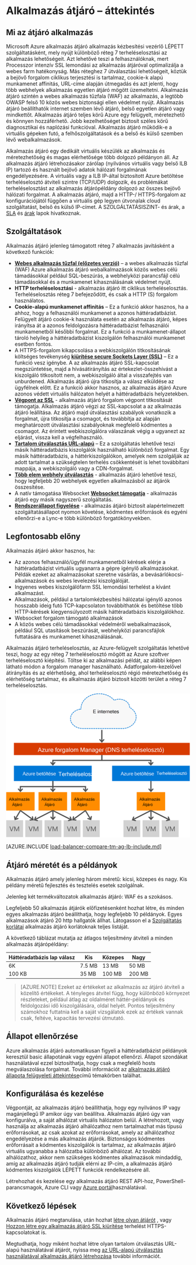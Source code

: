 <properties
   pageTitle="Bevezetés az alkalmazás átjáró |} Microsoft Azure"
   description="Ezen az oldalon áttekintést nyújt az alkalmazás átjáró szolgáltatás réteg 7 terheléselosztás, többek között az átjáró méretű HTTP terheléselosztó, cookie-alapú munkamenet affinitás betöltése és SSL kiürítése."
   documentationCenter="na"
   services="application-gateway"
   authors="georgewallace"
   manager="carmonm"
   editor="tysonn"/>
<tags
   ms.service="application-gateway"
   ms.devlang="na"
   ms.topic="hero-article"
   ms.tgt_pltfrm="na"
   ms.workload="infrastructure-services"
   ms.date="10/25/2016"
   ms.author="gwallace"/>

# <a name="application-gateway-overview"></a>Alkalmazás átjáró – áttekintés

## <a name="what-is-application-gateway"></a>Mi az átjáró alkalmazás

Microsoft Azure alkalmazás átjáró alkalmazás kézbesítési vezérlő LÉPETT szolgáltatásként, mely nyújt különböző réteg 7 terheléselosztási az alkalmazás lehetőségeit. Azt lehetővé teszi a felhasználóknak, mert Processzor intenzív SSL lemondási az alkalmazás átjáróval optimalizálja a webes farm hatékonyság. Más réteghez 7 útválasztási lehetőségeit, köztük a bejövő forgalom ciklikus terjesztési is tartalmaz, cookie-k alapú munkamenet affinitás, URL-címe alapján útmegadás és azt jelenti, hogy több webhelyek alkalmazás egyetlen átjáró mögött üzemeltetni. Alkalmazás átjáró szintén a webes alkalmazás tűzfala (WAF) az alkalmazás, a legtöbb OWASP felső 10 közös webes biztonsági ellen védelmet nyújt. Alkalmazás átjáró beállíthatók internet szemben lévő átjáró, belső egyetlen átjáró vagy mindkettőt. Alkalmazás átjáró teljes körű Azure egy felügyelt, méretezhető és könnyen hozzáférhető. Jobb kezelhetőséget biztosít széles körű diagnosztikai és naplózási funkcióval. Alkalmazás átjáró működik-e a virtuális gépeken futó, a felhőszolgáltatások és a belső és külső szemben lévő webalkalmazások.

Alkalmazás átjáró egy dedikált virtuális készülék az alkalmazás és méretezhetőség és magas elérhetősége több dolgozó példányon áll. Az alkalmazás átjáró létrehozásakor zárólap (nyilvános virtuális vagy belső ILB IP) tartozó és használt bejövő adatok hálózati forgalmának engedélyezésére. A virtuális vagy a ILB IP-által biztosított Azure betöltése terheléselosztó átviteli szintre (TCP/UDP) dolgozik, és problémákat terheléselosztást az alkalmazás átjárópéldány dolgozó az összes bejövő hálózati forgalmat. A alkalmazás átjáró, majd a HTTP-/ HTTPS-forgalom az konfigurációjától függően a virtuális gép legyen útvonalak cloud szolgáltatást, belső és külső IP-címet. A SZOLGÁLTATÁSISZINT- és árak, a [SLA](https://azure.microsoft.com/support/legal/sla/) és [árak](https://azure.microsoft.com/pricing/details/application-gateway/) lapok hivatkoznak.

## <a name="features"></a>Szolgáltatások

Alkalmazás átjáró jelenleg támogatott réteg 7 alkalmazás javításként a következő funkciók:

- **[Webes alkalmazás tűzfal (előzetes verzió)](application-gateway-webapplicationfirewall-overview.md)** – a webes alkalmazás tűzfal (WAF) Azure alkalmazás átjáró webalkalmazások közös webes célú támadásokkal például SQL-beszúrás, a webhelyközi parancsfájl célú támadásokkal és a munkamenet kihasználásának védelmet nyújt.
- **HTTP terheléselosztási** - alkalmazás átjáró itt ciklikus terheléselosztás. Terheléselosztás réteg 7 befejeződött, és csak a HTTP (S) forgalom használatos.
- **Cookie-alapú munkamenet affinitás** – Ez a funkció akkor hasznos, ha a ahhoz, hogy a felhasználói munkamenet a azonos háttéradatbázist. Felügyelt átjáró cookie-k használata esetén az alkalmazás átjáró, képes irányítsa át a azonos feldolgozásra háttéradatbázist felhasználói munkamenetből későbbi forgalmat. Ez a funkció a munkamenet-állapot tároló helyileg a háttéradatbázist kiszolgálón felhasználói munkamenet esetben fontos.
- A HTTPS-forgalom kikapcsolása a webkiszolgálón titkosításának költséges tevékenység **[kiürítése secure Sockets Layer (SSL)](application-gateway-ssl-arm.md)** – Ez a funkció vesz igénybe. A az alkalmazás átjáró SSL-kapcsolat megszüntetése, majd a hívásátirányítás az értekezlet-összehívást a kiszolgáló titkosított nem, a webkiszolgáló által a visszafejtés van unburdened.  Alkalmazás átjáró újra titkosítja a válasz elküldése az ügyfélnek előtt. Ez a funkció akkor hasznos, az alkalmazás átjáró Azure azonos védett virtuális hálózaton helyét a háttéradatbázis helyzetekben.
- **[Végpont az SSL](application-gateway-backend-ssl.md)** - alkalmazás átjáró forgalom végpont titkosítását támogatja. Alkalmazás átjáró végzi az SSL-kapcsolat a az alkalmazás átjáró leállítása. Az átjáró majd útválasztási szabályok vonatkozik a forgalmat, újra titkosítja a csomagot, és továbbítja az alapján meghatározott útválasztási szabályoknak megfelelő kódmentes a csomagot. Az érintett webkiszolgálóra válaszának végig a ugyanezt az eljárást, vissza kell a végfelhasználó.
- **[Tartalom útválasztás URL-alapú](application-gateway-url-route-overview.md)** – Ez a szolgáltatás lehetővé teszi másik háttéradatbázis kiszolgálók használható különböző forgalmat. Egy másik háttéradatbázis, a háttérkiszolgálókon, amelyek nem szolgálják az adott tartalmat a szükségtelen terhelés csökkentését is lehet továbbítani mappája, a webkiszolgáló vagy a CDN-forgalmat.
- **[Több elem webhely útválasztás](application-gateway-multi-site-overview.md)** - alkalmazás átjáró lehetővé teszi, hogy legfeljebb 20 webhelyek egyetlen alkalmazásból az átjárók összesítése.
- A natív támogatása Websocket **[Websocket támogatja](application-gateway-websocket.md)** - alkalmazás átjáró egy másik nagyszerű szolgáltatás.
- **[Rendszerállapot figyelése](application-gateway-probe-overview.md)** - alkalmazás átjáró biztosít alapértelmezett szolgáltatásállapot nyomon követése, kódmentes erőforrások és egyéni ellenőrzi-e a Lync-e több különböző forgatókönyvekben.

## <a name="benefits"></a>Legfontosabb előny

Alkalmazás átjáró akkor hasznos, ha:

- Az azonos felhasználó/ügyfél munkamenetből kérések elérje a háttéradatbázist virtuális ugyanarra a gépre igénylő alkalmazásokat. Példák ezeket az alkalmazásokat szeretne vásárlás, a bevásárlókocsi-alkalmazások és webes levelezési kiszolgálóját.
- Ingyenes webes kiszolgálófarm SSL lemondási terhelést a kívánt alkalmazást.
- Alkalmazások, például a tartalomkézbesítési hálózatai igénylő azonos hosszabb ideig futó TCP-kapcsolaton továbbíthatók és betöltése több HTTP-kérések kiegyensúlyozott másik háttéradatbázis kiszolgálókhoz.
- Websocket forgalom támogató alkalmazások
- A közös webes célú támadásokkal védelméről webalkalmazások, például SQL utasítások beszúrását, webhelyközi parancsfájlok futtatására és munkamenet kihasználásának.

Alkalmazás átjáró terheléselosztás, az Azure-felügyelt szolgáltatás lehetővé teszi, hogy az egy réteg 7 terheléselosztó mögött az Azure szoftver terheléselosztó kiépítési. Töltse ki az alkalmazási példát, az alábbi képen látható módon a forgalom manager használható. Adatforgalom-kezelővel átirányítás és az elérhetőség, ahol terheléselosztó régió méretezhetőség és elérhetőség tartalmaz, és alkalmazás átjáró biztosít közötti terület a réteg 7 terheléselosztás.

![asdasd](./media/application-gateway-introduction/tm-lb-ag-scenario.png)

[AZURE.INCLUDE [load-balancer-compare-tm-ag-lb-include.md](../../includes/load-balancer-compare-tm-ag-lb-include.md)]

## <a name="gateway-sizes-and-instances"></a>Átjáró méretét és a példányok

Alkalmazás átjáró amely jelenleg három méretű: kicsi, közepes és nagy. Kis példány méretű fejlesztés és tesztelés esetek szolgálnak.

Jelenleg két termékváltozatok alkalmazás átjáró: WAF és a szokásos.

Legfeljebb 50 alkalmazás átjárók előfizetésenként hozhat létre, és minden egyes alkalmazás átjáró beállíthatja, hogy legfeljebb 10 példányok. Egyes alkalmazások átjáró 20 http hallgatók állhat. Látogasson el a [Szolgáltatás korlátai](../azure-subscription-service-limits.md#application-gateway) alkalmazás átjáró korlátoknak teljes listáját.

A következő táblázat mutatja az átlagos teljesítmény átviteli a minden alkalmazás átjárópéldány:

| Háttéradatbázis lap válasz | Kis | Közepes | Nagy|
|---|---|---|---|
| 6K | 7.5 MB | 13 MB | 50 MB |
|100 KB | 35 MB | 100 MB| 200 MB |

>[AZURE.NOTE] Ezeket az értékeket az alkalmazás az átjáró átviteli a közelítő értékeket. A tényleges átvitel függ, hogy különböző környezet részleteket, például átlag az oldalméret háttér-példányok és feldolgozási idő kiszolgálására, oldal helyét. Pontos teljesítmény számokhoz futtatnia kell a saját vizsgálatok ezek az értékek vannak csak, feltéve, kapacitás tervezési útmutató.

## <a name="health-monitoring"></a>Állapot ellenőrzése

Azure alkalmazás átjáró automatikusan figyeli a háttéradatbázist példányok keresztül basic állapotának vagy egyéni állapot ellenőrzi. Állapot szondákat használatával ezzel biztosíthatja, hogy csak a megfelelő hosts megválaszolása forgalmat. További információt az [alkalmazás átjáró állapota felügyeleti áttekintése](application-gateway-probe-overview.md)című témakörben találhat.

## <a name="configuring-and-managing"></a>Konfigurálása és kezelése

Végpontját, az alkalmazás átjáró beállíthatja, hogy egy nyilvános IP vagy magánjellegű IP amikor úgy van beállítva. Alkalmazás átjáró úgy van konfigurálva, a saját alhálózat virtuális hálózaton belül. A létrehozott, vagy használja az alkalmazás átjáró alhálózathoz nem tartalmazhat más típusú erőforrásokat, az csak azokat az erőforrásokat, amely az alhálózathoz engedélyezése a más alkalmazás átjárók. Biztonságos kódmentes erőforrásait a kódmentes kiszolgálók is tartalmaz, az alkalmazás átjáró virtuális ugyanabba a hálózatba különböző alhálózat. Az további alhálózathoz, akkor nem szükséges kódmentes alkalmazások mindaddig, amíg az alkalmazás átjáró tudják elérni az IP-cím, a alkalmazás átjáró kódmentes kiszolgálók LÉPETT funkciók rendelkezésére áll.

Létrehozhat és kezelése egy alkalmazás átjáró REST API-hoz, PowerShell-parancsmagok, Azure CLI vagy [Azure portál](https://portal.azure.com/)használatával.

## <a name="next-steps"></a>Következő lépések

Alkalmazás átjáró megtanulása, után hozhat [létre olyan átjárót](application-gateway-create-gateway-portal.md) , vagy [Hozzon létre egy alkalmazás átjáró SSL kiürítése](application-gateway-ssl-arm.md) terhelést HTTPS-kapcsolatokat is.

Megtudhatja, hogy miként hozhat létre olyan tartalom útválasztás URL-alapú használatával átjárót, nyissa meg [az URL-alapú útválasztás használatával alkalmazás átjáró létrehozása](application-gateway-create-url-route-arm-ps.md) további információt.

